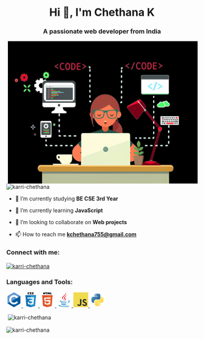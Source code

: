 <h1 align="center">Hi 👋, I'm Chethana K</h1>
<h3 align="center">A passionate web developer from India</h3>
<img align="right" alt="Coding" width="500" src="profile cartoon.png">
<p align="left"> <img src="https://komarev.com/ghpvc/?username=karri-chethana&label=Profile%20views&color=0e75b6&style=flat" alt="karri-chethana" /> </p>

- 🔭 I’m currently studying **BE CSE 3rd Year**

- 🌱 I’m currently learning **JavaScript**

- 👯 I’m looking to collaborate on **Web projects**

- 📫 How to reach me **kchethana755@gmail.com**

<h3 align="left">Connect with me:</h3>
<p align="left">
<a href="https://linkedin.com/in/karri-chethana" target="blank"><img align="center" src="https://raw.githubusercontent.com/rahuldkjain/github-profile-readme-generator/master/src/images/icons/Social/linked-in-alt.svg" alt="karri-chethana" height="30" width="40" /></a>
</p>

<h3 align="left">Languages and Tools:</h3>
<p align="left"> <a href="https://www.cprogramming.com/" target="_blank" rel="noreferrer"> <img src="https://raw.githubusercontent.com/devicons/devicon/master/icons/c/c-original.svg" alt="c" width="40" height="40"/> </a> <a href="https://www.w3schools.com/css/" target="_blank" rel="noreferrer"> <img src="https://raw.githubusercontent.com/devicons/devicon/master/icons/css3/css3-original-wordmark.svg" alt="css3" width="40" height="40"/> </a> <a href="https://www.w3.org/html/" target="_blank" rel="noreferrer"> <img src="https://raw.githubusercontent.com/devicons/devicon/master/icons/html5/html5-original-wordmark.svg" alt="html5" width="40" height="40"/> </a> <a href="https://www.java.com" target="_blank" rel="noreferrer"> <img src="https://raw.githubusercontent.com/devicons/devicon/master/icons/java/java-original.svg" alt="java" width="40" height="40"/> </a> <a href="https://developer.mozilla.org/en-US/docs/Web/JavaScript" target="_blank" rel="noreferrer"> <img src="https://raw.githubusercontent.com/devicons/devicon/master/icons/javascript/javascript-original.svg" alt="javascript" width="40" height="40"/> </a> <a href="https://www.python.org" target="_blank" rel="noreferrer"> <img src="https://raw.githubusercontent.com/devicons/devicon/master/icons/python/python-original.svg" alt="python" width="40" height="40"/> </a> </p>


<p>&nbsp;<img align="center" src="https://github-readme-stats.vercel.app/api?username=karri-chethana&show_icons=true&locale=en" alt="karri-chethana" /></p>

<p><img align="center" src="https://github-readme-streak-stats.herokuapp.com/?user=karri-chethana&" alt="karri-chethana" /></p>
